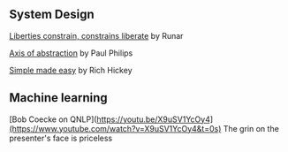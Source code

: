 ## System Design

[Liberties constrain, constrains liberate](https://www.youtube.com/watch?v=GqmsQeSzMdw) by Runar

[Axis of abstraction](https://www.youtube.com/watch?v=fOI7TJaojTs) by Paul Philips 

[Simple made easy](https://www.youtube.com/watch?v=SxdOUGdseq4) by Rich Hickey

## Machine learning

[Bob Coecke on QNLP](https://youtu.be/X9uSV1YcOy4](https://www.youtube.com/watch?v=X9uSV1YcOy4&t=0s) The grin on the presenter's face is priceless
